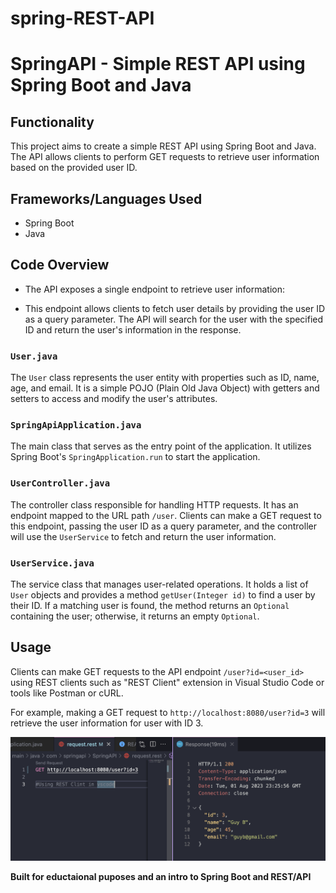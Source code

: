# spring-REST-API

# SpringAPI - Simple REST API using Spring Boot and Java

## Functionality

This project aims to create a simple REST API using Spring Boot and Java. The API allows clients to perform GET requests to retrieve user information based on the provided user ID.

## Frameworks/Languages Used

- Spring Boot
- Java

## Code Overview

- The API exposes a single endpoint to retrieve user information:

- This endpoint allows clients to fetch user details by providing the user ID as a query parameter. The API will search for the user with the specified ID and return the user's information in the response.

### `User.java`

The `User` class represents the user entity with properties such as ID, name, age, and email. It is a simple POJO (Plain Old Java Object) with getters and setters to access and modify the user's attributes.

### `SpringApiApplication.java`

The main class that serves as the entry point of the application. It utilizes Spring Boot's `SpringApplication.run` to start the application.

### `UserController.java`

The controller class responsible for handling HTTP requests. It has an endpoint mapped to the URL path `/user`. Clients can make a GET request to this endpoint, passing the user ID as a query parameter, and the controller will use the `UserService` to fetch and return the user information.

### `UserService.java`

The service class that manages user-related operations. It holds a list of `User` objects and provides a method `getUser(Integer id)` to find a user by their ID. If a matching user is found, the method returns an `Optional` containing the user; otherwise, it returns an empty `Optional`.

## Usage

Clients can make GET requests to the API endpoint `/user?id=<user_id>` using REST clients such as "REST Client" extension in Visual Studio Code or tools like Postman or cURL.

For example, making a GET request to `http://localhost:8080/user?id=3` will retrieve the user information for user with ID 3.

![Alt Text](screenshot.png)

**Built for eductaional puposes and an intro to Spring Boot and REST/API**
